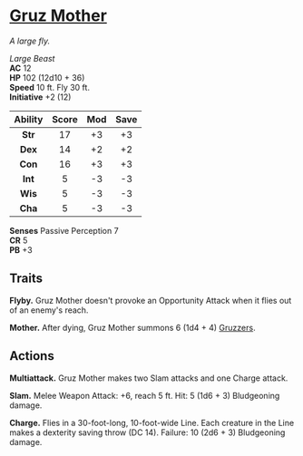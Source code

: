 # [Gruz Mother](https://hollowknight.wiki/w/Gruz_Mother)

*A large fly.*

*Large Beast*  
**AC** 12  
**HP** 102 (12d10 + 36)  
**Speed** 10 ft. Fly 30 ft.  
**Initiative** +2 (12)  

| Ability | Score | Mod | Save |
|:-------:|:-----:|:---:|:----:|
| **Str** | 17    | +3  | +3   |
| **Dex** | 14    | +2  | +2   |
| **Con** | 16    | +3  | +3   |
| **Int** | 5     | -3  | -3   |
| **Wis** | 5     | -3  | -3   |
| **Cha** | 5     | -3  | -3   |

**Senses** Passive Perception 7  
**CR** 5  
**PB** +3  

## Traits

**Flyby.** Gruz Mother doesn't provoke an Opportunity Attack when it flies out of an enemy's reach.

**Mother.** After dying, Gruz Mother summons 6 (1d4 + 4) [Gruzzers](/enemies/gruzzer.md).

## Actions

**Multiattack.** Gruz Mother makes two Slam attacks and one Charge attack.

**Slam.** Melee Weapon Attack: +6, reach 5 ft. Hit: 5 (1d6 + 3) Bludgeoning damage.

**Charge.** Flies in a 30-foot-long, 10-foot-wide Line. Each creature in the Line makes a dexterity saving throw (DC 14). Failure: 10 (2d6 + 3) Bludgeoning damage.
